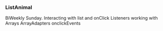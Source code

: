### ListAnimal
BiWeekly Sunday. Interacting with list and onClick Listeners
  working with Arrays
               ArrayAdapters
               onclickEvents
